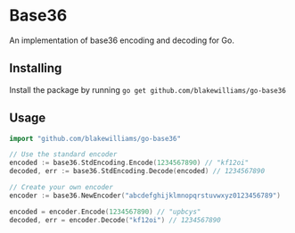 # Base36

An implementation of base36 encoding and decoding for Go.

## Installing

Install the package by running `go get github.com/blakewilliams/go-base36`

## Usage

```go
import "github.com/blakewilliams/go-base36"

// Use the standard encoder
encoded := base36.StdEncoding.Encode(1234567890) // "kf12oi"
decoded, err := base36.StdEncoding.Decode(encoded) // 1234567890

// Create your own encoder
encoder := base36.NewEncoder("abcdefghijklmnopqrstuvwxyz0123456789")

encoded = encoder.Encode(1234567890) // "upbcys"
decoded, err = encoder.Decode("kf12oi") // 1234567890
```
